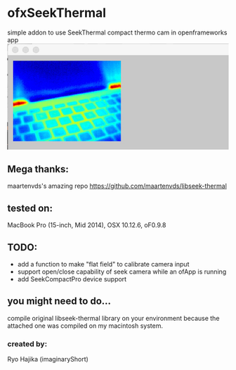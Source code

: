 # ofxSeekThermal
simple addon to use SeekThermal compact thermo cam in openframeworks app
![alt text](https://github.com/hzikajr/ofxSeekThermal/raw/master/ofxaddons_thumbnail.png "Preview")

## Mega thanks:
maartenvds's amazing repo
https://github.com/maartenvds/libseek-thermal

## tested on:
MacBook Pro (15-inch, Mid 2014), OSX 10.12.6, oF0.9.8

## TODO:
- add a function to make "flat field" to calibrate camera input
- support open/close capability of seek camera while an ofApp is running
- add SeekCompactPro device support

## you might need to do...
compile original libseek-thermal library on your environment because the attached one was compiled on my macintosh system.

### created by:
Ryo Hajika (imaginaryShort)
